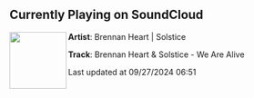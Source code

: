 ## Currently Playing on SoundCloud

[<img align="left" width="100" src="https://i1.sndcdn.com/artworks-izzYXYM1ED8tGlRC-1aMczA-t500x500.jpg">](https://soundcloud.com/iamhardstyle/brennan-heart-solstice-we-are-alive)

**Artist**: Brennan Heart | Solstice 

**Track**: Brennan Heart & Solstice - We Are Alive

Last updated at 09/27/2024 06:51

